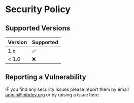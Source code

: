 # Security Policy

## Supported Versions


| Version | Supported          |
| ------- | ------------------ |
| 1.x     | :white_check_mark: |
| < 1.0   | :x:                |

## Reporting a Vulnerability
IF you find any security Issues please report them by email admin@mbdev.org or by raising a issue here
